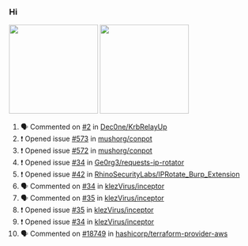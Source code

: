 ### Hi 

<a href="https://github.com/bestrocker221"><img src="https://github-readme-stats.vercel.app/api?username=bestrocker221&count_private=true&theme=dark" height="180" /></a> <a href="https://github.com/bestrocker221"><img src="https://github-readme-stats.vercel.app/api/top-langs/?username=bestrocker221&langs_count=8&theme=dark&hide=tex,java,html,css&layout=compact" height="180" /></a>


<!--START_SECTION:activity--> 
1. 🗣 Commented on [#2](https://github.com/Dec0ne/KrbRelayUp/issues/2) in [Dec0ne/KrbRelayUp](https://github.com/Dec0ne/KrbRelayUp)
2. ❗️ Opened issue [#573](https://github.com/mushorg/conpot/issues/573) in [mushorg/conpot](https://github.com/mushorg/conpot)
3. ❗️ Opened issue [#572](https://github.com/mushorg/conpot/issues/572) in [mushorg/conpot](https://github.com/mushorg/conpot)
4. ❗️ Opened issue [#34](https://github.com/Ge0rg3/requests-ip-rotator/issues/34) in [Ge0rg3/requests-ip-rotator](https://github.com/Ge0rg3/requests-ip-rotator)
5. ❗️ Opened issue [#42](https://github.com/RhinoSecurityLabs/IPRotate_Burp_Extension/issues/42) in [RhinoSecurityLabs/IPRotate_Burp_Extension](https://github.com/RhinoSecurityLabs/IPRotate_Burp_Extension)
6. 🗣 Commented on [#34](https://github.com/klezVirus/inceptor/issues/34) in [klezVirus/inceptor](https://github.com/klezVirus/inceptor)
7. 🗣 Commented on [#35](https://github.com/klezVirus/inceptor/issues/35) in [klezVirus/inceptor](https://github.com/klezVirus/inceptor)
8. ❗️ Opened issue [#35](https://github.com/klezVirus/inceptor/issues/35) in [klezVirus/inceptor](https://github.com/klezVirus/inceptor)
9. ❗️ Opened issue [#34](https://github.com/klezVirus/inceptor/issues/34) in [klezVirus/inceptor](https://github.com/klezVirus/inceptor)
10. 🗣 Commented on [#18749](https://github.com/hashicorp/terraform-provider-aws/issues/18749) in [hashicorp/terraform-provider-aws](https://github.com/hashicorp/terraform-provider-aws)
<!--END_SECTION:activity-->

